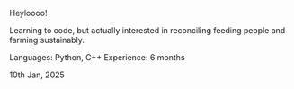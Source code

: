 Heyloooo!

Learning to code, but actually interested in reconciling feeding people and farming sustainably. 

Languages: Python, C++ 
Experience: 6 months 

10th Jan, 2025
